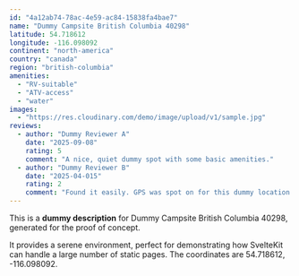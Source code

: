 ```yaml
---
id: "4a12ab74-78ac-4e59-ac84-15838fa4bae7"
name: "Dummy Campsite British Columbia 40298"
latitude: 54.718612
longitude: -116.098092
continent: "north-america"
country: "canada"
region: "british-columbia"
amenities:
  - "RV-suitable"
  - "ATV-access"
  - "water"
images:
  - "https://res.cloudinary.com/demo/image/upload/v1/sample.jpg"
reviews:
  - author: "Dummy Reviewer A"
    date: "2025-09-08"
    rating: 5
    comment: "A nice, quiet dummy spot with some basic amenities."
  - author: "Dummy Reviewer B"
    date: "2025-04-015"
    rating: 2
    comment: "Found it easily. GPS was spot on for this dummy location."
---
```


This is a **dummy description** for Dummy Campsite British Columbia 40298, generated for the proof of concept.

It provides a serene environment, perfect for demonstrating how SvelteKit can handle a large number of static pages. The coordinates are 54.718612, -116.098092.
